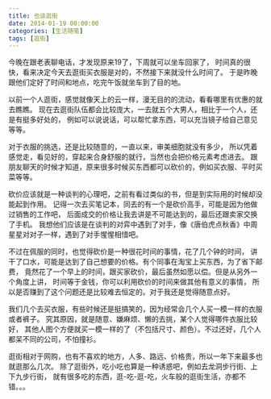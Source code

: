 ```yaml
---
title: 也谈逛街
date: 2014-01-19 00:00:00
categories: [生活随笔]
tags: [逛街]
---
```


今晚在跟老表聊电话，才发现原来19了，下周就可以坐车回家了，
时间真的很快，看来决定今天去逛街买衣服是对的，不然接下来就没什么时间了。
于是昨晚跟他们定好了时间和地点，吃完午饭就坐车到了目的地。

以前一个人逛街，感觉就像天上的云一样，漫无目的的流动，看看哪里有优惠的就去瞧瞧。
现在去逛街队伍都会比较庞大，一去就五个大男人，相比于一个人，还是有挺多好处的，
例如可以说说话，可以帮忙拿东西，可以充当镜子给自己意见等等。

对于衣服的挑选，还是比较随意的，一直以来，审美细胞就没有多少，
所以凭着感觉走，看见好的，穿起来合身舒服的就行，当然也会把价格元素考虑进去。
跟朋友聊天的时候才知道，原来很多时候买东西都可以砍价的，例如买衣服、平时买菜等等。

砍价应该就是一种谈判的心理吧，之前有看过类似的书，但是到实际用的时候却没能起到作用。
记得一次去买笔记本，同去的有一个是砍价高手，可能是因为他做过销售的工作吧，
后面成交的价格让我去讲是不可能达到的，最后还跟卖家交换了手机。
我想他们应该是在谈判的对弈中遇到了对手，像《唐伯虎点秋香》中周星星对对子一样，遇到了对手惺惺相惜吧。

不过在佩服的同时，也觉得砍价是一种很花时间的事情，花了几个钟的时间，
讲干了口水，可能是达到了自己想要的价格。有个同事在淘宝上买东西，为了省下邮费，
竟然花了一个早上的时间，跟买家砍价，最后虽然如愿以偿。但是从另外一个角度上讲，
时间等于金钱，你可以利用砍价的时间来做其他有意义的事情，
所以是否赚到了这个问题还是比较难去恒定的。对于我还是觉得随意点好。

我们几个去买衣服，有些时候还是挺搞笑的，因为经常会几个人买一模一样的衣服或者裤子。
究其原因，就是随意、嫌麻烦、懒的去挑，某个人觉得哪件衣服比较好，
其他人图个方便就买一模一样的了（不包括尺寸、颜色）。不过还好，几个人都呆不同的公司，不怕撞衫。

逛街相对于网购，也有不喜欢的地方，人多、路远、价格贵，所以一年下来最多也就逛那么几次。
除了逛街外，吃小吃也算是一种诱惑吧，例如去龙洞步行街、上下九步行街，
就有很多吃的东西，逛-吃-逛-吃，火车般的逛街生活，亦都不错。。。